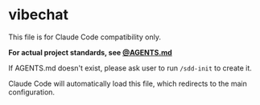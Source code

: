 # vibechat

This file is for Claude Code compatibility only.

**For actual project standards, see [@AGENTS.md](./AGENTS.md)**

If AGENTS.md doesn't exist, please ask user to run `/sdd-init` to create it.

Claude Code will automatically load this file, which redirects to the main configuration.
